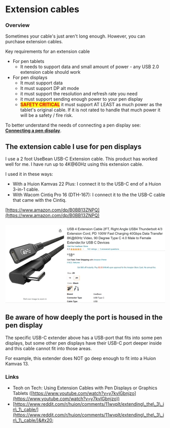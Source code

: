 # Extension cables

### Overview

Sometimes your cable's just aren't long enough. However, you can purchase extension cables.&#x20;

Key requirements for an extension cable

* For pen tablets
  * It needs to support data and small amount of power - any USB 2.0 extension cable should work
* For pen displays
  * It must support data
  * It must support DP alt mode
  * it must support the resolution and refresh rate you need
  * it must support sending enough power to your pen display
  * <mark style="color:red;">**SAFETY CRITICAL**</mark> it must support AT LEAST as much power as the tablet's original cable. If it is not rated to handle that much power it will be a safety / fire risk.

To better understand the needs of connecting a pen display see: [**Connecting a pen display**](../guides/connections-and-cabling/connecting-a-pen-display.md).

## The extension cable I use for pen displays

I use a 2 foot UseBean USB-C Extension cable. This product has worked well for me. I have run up to 4K@60Hz using this extension cable. &#x20;

I used it in these ways:

* With a Huion Kamvas 22 Plus: I connect it to the USB-C end of a Huion 3-in-1 cable.&#x20;
* With Wacom Cintiq Pro 16 (DTH-167): I connect it to the the USB-C cable that came with the Cintiq.

[https://www.amazon.com/dp/B0BB13ZNPQ](https://www.amazon.com/dp/B0BB13ZNPQ)

### ![](<../.gitbook/assets/image (150).png>)

## Be aware of how deeply the port is housed in the pen display

The specific USB-C extender above has a USB-port that fits into some pen displays, but some other pen displays have their USB-C port deeper inside and this cable cannot fit into those areas.

For example, this extender does NOT go deep enough to fit into a Huion Kamvas 13.&#x20;

### Links

* Teoh on Tech: Using Extension Cables with Pen Displays or Graphics Tablets ([https://www.youtube.com/watch?v=y7kvIGbnjzo](https://www.youtube.com/watch?v=y7kvIGbnjzo))
* [https://www.reddit.com/r/huion/comments/11wvplt/extending\_the\_3\_in\_1\_cable/](https://www.reddit.com/r/huion/comments/11wvplt/extending\_the\_3\_in\_1\_cable/)&#x20;

